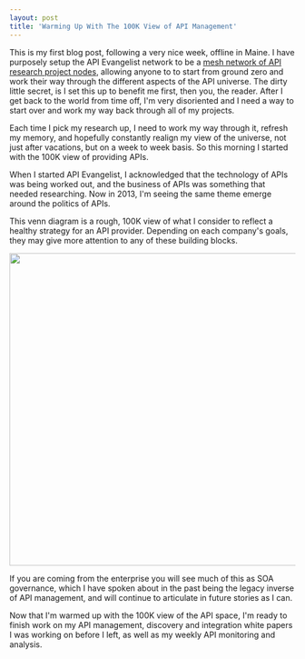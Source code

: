 ```yaml
---
layout: post
title: 'Warming Up With The 100K View of API Management'
---
```

<p>This is my first blog post, following a very nice week, offline in Maine. I have purposely setup the API Evangelist network to be a <a href="http://apievangelist.com/network.html">mesh network of API research project nodes</a>, allowing anyone to to start from ground zero and work their way through the different aspects of the API universe.  The dirty little secret, is I set this up to benefit me first, then you, the reader.  After I get back to the world from time off, I'm very disoriented and I need a way to start over and work my way back through all of my projects.</p>
<p>Each time I pick my research up, I need to work my way through it, refresh my memory, and hopefully constantly realign my view of the universe, not just after vacations, but on a week to week basis. So this morning I started with the 100K view of providing APIs.</p>
<p>When I started API Evangelist, I acknowledged that the technology of APIs was being worked out, and the business of APIs was something that needed researching. Now in 2013, I'm seeing the same theme emerge around the politics of APIs.</p>
<p>This venn diagram is a rough, 100K view of what I consider to reflect a healthy strategy for an API provider. Depending on each company's goals, they may give more attention to any of these building blocks.</p>
<p><img style="display: block; margin-left: auto; margin-right: auto;" src="https://s3.amazonaws.com/kinlane-productions/api-evangelist/technology-business-politics-apis.png" alt="" width="550" align="center" /></p>
<p>If you are coming from the enterprise you will see much of this as SOA governance, which I have spoken about in the past being the legacy inverse of API management, and will continue to articulate in future stories as I can.</p>
<p>Now that I'm warmed up with the 100K view of the API space, I'm ready to finish work on my API management, discovery and integration white papers I was working on before I left, as well as my weekly API monitoring and analysis.</p>